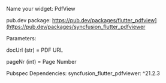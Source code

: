 Name your widget: PdfView 

pub.dev package: https://pub.dev/packages/flutter_pdfview](https://pub.dev/packages/syncfusion_flutter_pdfviewer

Parameters:

docUrl (str) = PDF URL

pageNr (int) = Page Number

Pubspec Dependencies: syncfusion_flutter_pdfviewer: ^21.2.3
